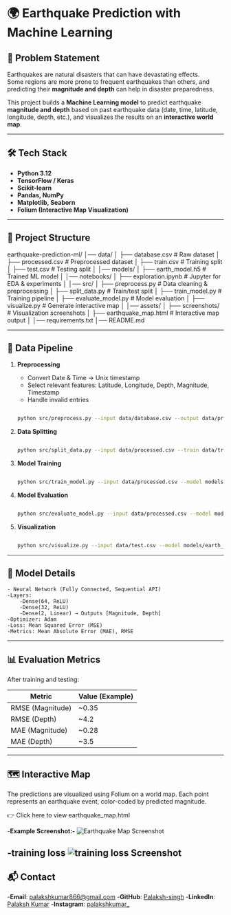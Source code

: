 # 🌍 Earthquake Prediction with Machine Learning

## 📌 Problem Statement
Earthquakes are natural disasters that can have devastating effects.  
Some regions are more prone to frequent earthquakes than others, and predicting their **magnitude and depth** can help in disaster preparedness.  

This project builds a **Machine Learning model** to predict earthquake **magnitude and depth** based on past earthquake data (date, time, latitude, longitude, depth, etc.), and visualizes the results on an **interactive world map**.

---

## 🛠️ Tech Stack
- **Python 3.12**
- **TensorFlow / Keras**
- **Scikit-learn**
- **Pandas, NumPy**
- **Matplotlib, Seaborn**
- **Folium (Interactive Map Visualization)**

---

## 📂 Project Structure

earthquake-prediction-ml/
│── data/
│ ├── database.csv # Raw dataset
│ ├── processed.csv # Preprocessed dataset
│ ├── train.csv # Training split
│ ├── test.csv # Testing split
│
│── models/
│ ├── earth_model.h5 # Trained ML model
│
│── notebooks/
│ ├── exploration.ipynb # Jupyter for EDA & experiments
│
│── src/
│ ├── preprocess.py # Data cleaning & preprocessing
│ ├── split_data.py # Train/test split
│ ├── train_model.py # Training pipeline
│ ├── evaluate_model.py # Model evaluation
│ ├── visualize.py # Generate interactive map
│
│── assets/
│ ├── screenshots/ # Visualization screenshots
│ ├── earthquake_map.html # Interactive map output
│
│── requirements.txt
│── README.md


---

## 🔄 Data Pipeline
1. **Preprocessing**  
   - Convert Date & Time → Unix timestamp  
   - Select relevant features: Latitude, Longitude, Depth, Magnitude, Timestamp  
   - Handle invalid entries  

   ```bash

   python src/preprocess.py --input data/database.csv --output data/processed.csv

2. **Data Splitting**

    ```bash

    python src/split_data.py --input data/processed.csv --train data/train.csv --test data/test.csv

3. **Model Training**

    ```bash

    python src/train_model.py --input data/processed.csv --model models/earth_model.h5 --epochs 100 --batch_size 64

4. **Model Evaluation**

    ```bash

    python src/evaluate_model.py --input data/processed.csv --model models/earth_model.h5

5. **Visualization**

    ```bash

    python src/visualize.py --input data/test.csv --model models/earth_model.h5 --output assets/earthquake_map.html

---

## 🧠 Model Details
    - Neural Network (Fully Connected, Sequential API)
    -Layers:
        -Dense(64, ReLU)
        -Dense(32, ReLU)
        -Dense(2, Linear) → Outputs [Magnitude, Depth]
    -Optimizer: Adam
    -Loss: Mean Squared Error (MSE)
    -Metrics: Mean Absolute Error (MAE), RMSE

---

## 📊 Evaluation Metrics
After training and testing:

| Metric           | Value (Example) |
| ---------------- | --------------- |
| RMSE (Magnitude) | \~0.35          |
| RMSE (Depth)     | \~4.2           |
| MAE (Magnitude)  | \~0.28          |
| MAE (Depth)      | \~3.5           |


---

## 🗺️ Interactive Map

The predictions are visualized using Folium on a world map.
Each point represents an earthquake event, color-coded by predicted magnitude.

👉 Click here to view earthquake_map.html

  -**Example Screenshot:-**
  ![Earthquake Map Screenshot](assets/screenshots/Screenshot%202025-09-02%20202705.png)

  -**training loss**
  ![training loss Screenshot](assets/training_loss.png)
---

## 📬 Contact

-**Email**: palakshkumar866@gmail.com
-**GitHub**: [Palaksh-singh](https://github.com/Palaksh-singh)
-**LinkedIn**: [Palaksh Kumar](https://www.linkedin.com/in/palaksh-kumar-584674346/)
-**Instagram**: [palakshkumar_](https://www.instagram.com/palakshkumar_)


